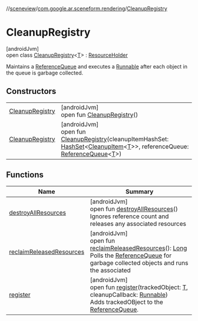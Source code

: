 //[sceneview](../../../index.md)/[com.google.ar.sceneform.rendering](../index.md)/[CleanupRegistry](index.md)

# CleanupRegistry

[androidJvm]\
open class [CleanupRegistry](index.md)&lt;[T](index.md)&gt; : [ResourceHolder](../../com.google.ar.sceneform.resources/-resource-holder/index.md)

Maintains a [ReferenceQueue](https://developer.android.com/reference/kotlin/java/lang/ref/ReferenceQueue.html) and executes a [Runnable](https://developer.android.com/reference/kotlin/java/lang/Runnable.html) after each object in the queue is garbage collected.

## Constructors

| | |
|---|---|
| [CleanupRegistry](-cleanup-registry.md) | [androidJvm]<br>open fun [CleanupRegistry](-cleanup-registry.md)() |
| [CleanupRegistry](-cleanup-registry.md) | [androidJvm]<br>open fun [CleanupRegistry](-cleanup-registry.md)(cleanupItemHashSet: [HashSet](https://developer.android.com/reference/kotlin/java/util/HashSet.html)&lt;[CleanupItem](../-cleanup-item/index.md)&lt;[T](../../com.google.ar.sceneform.collision/-collision-system/raycast-all.md)&gt;&gt;, referenceQueue: [ReferenceQueue](https://developer.android.com/reference/kotlin/java/lang/ref/ReferenceQueue.html)&lt;[T](../../com.google.ar.sceneform.collision/-collision-system/raycast-all.md)&gt;) |

## Functions

| Name | Summary |
|---|---|
| [destroyAllResources](destroy-all-resources.md) | [androidJvm]<br>open fun [destroyAllResources](destroy-all-resources.md)()<br>Ignores reference count and releases any associated resources |
| [reclaimReleasedResources](reclaim-released-resources.md) | [androidJvm]<br>open fun [reclaimReleasedResources](reclaim-released-resources.md)(): [Long](https://kotlinlang.org/api/latest/jvm/stdlib/kotlin/-long/index.html)<br>Polls the [ReferenceQueue](https://developer.android.com/reference/kotlin/java/lang/ref/ReferenceQueue.html) for garbage collected objects and runs the associated |
| [register](register.md) | [androidJvm]<br>open fun [register](register.md)(trackedObject: [T](../../com.google.ar.sceneform.collision/-collision-system/raycast-all.md), cleanupCallback: [Runnable](https://developer.android.com/reference/kotlin/java/lang/Runnable.html))<br>Adds trackedOBject to the [ReferenceQueue](https://developer.android.com/reference/kotlin/java/lang/ref/ReferenceQueue.html). |
